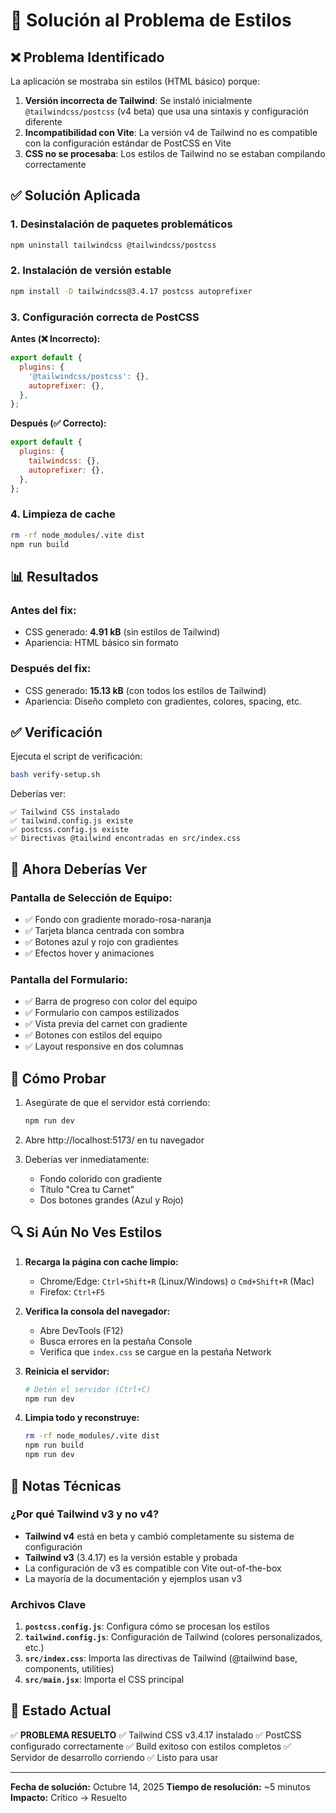 # 🔧 Solución al Problema de Estilos

## ❌ Problema Identificado

La aplicación se mostraba sin estilos (HTML básico) porque:

1. **Versión incorrecta de Tailwind**: Se instaló inicialmente `@tailwindcss/postcss` (v4 beta) que usa una sintaxis y configuración diferente
2. **Incompatibilidad con Vite**: La versión v4 de Tailwind no es compatible con la configuración estándar de PostCSS en Vite
3. **CSS no se procesaba**: Los estilos de Tailwind no se estaban compilando correctamente

## ✅ Solución Aplicada

### 1. Desinstalación de paquetes problemáticos

```bash
npm uninstall tailwindcss @tailwindcss/postcss
```

### 2. Instalación de versión estable

```bash
npm install -D tailwindcss@3.4.17 postcss autoprefixer
```

### 3. Configuración correcta de PostCSS

**Antes (❌ Incorrecto):**

```javascript
export default {
  plugins: {
    '@tailwindcss/postcss': {},
    autoprefixer: {},
  },
};
```

**Después (✅ Correcto):**

```javascript
export default {
  plugins: {
    tailwindcss: {},
    autoprefixer: {},
  },
};
```

### 4. Limpieza de cache

```bash
rm -rf node_modules/.vite dist
npm run build
```

## 📊 Resultados

### Antes del fix:

- CSS generado: **4.91 kB** (sin estilos de Tailwind)
- Apariencia: HTML básico sin formato

### Después del fix:

- CSS generado: **15.13 kB** (con todos los estilos de Tailwind)
- Apariencia: Diseño completo con gradientes, colores, spacing, etc.

## ✅ Verificación

Ejecuta el script de verificación:

```bash
bash verify-setup.sh
```

Deberías ver:

```
✅ Tailwind CSS instalado
✅ tailwind.config.js existe
✅ postcss.config.js existe
✅ Directivas @tailwind encontradas en src/index.css
```

## 🎨 Ahora Deberías Ver

### Pantalla de Selección de Equipo:

- ✅ Fondo con gradiente morado-rosa-naranja
- ✅ Tarjeta blanca centrada con sombra
- ✅ Botones azul y rojo con gradientes
- ✅ Efectos hover y animaciones

### Pantalla del Formulario:

- ✅ Barra de progreso con color del equipo
- ✅ Formulario con campos estilizados
- ✅ Vista previa del carnet con gradiente
- ✅ Botones con estilos del equipo
- ✅ Layout responsive en dos columnas

## 🚀 Cómo Probar

1. Asegúrate de que el servidor está corriendo:

   ```bash
   npm run dev
   ```

2. Abre http://localhost:5173/ en tu navegador

3. Deberías ver inmediatamente:
   - Fondo colorido con gradiente
   - Título "Crea tu Carnet"
   - Dos botones grandes (Azul y Rojo)

## 🔍 Si Aún No Ves Estilos

1. **Recarga la página con cache limpio:**

   - Chrome/Edge: `Ctrl+Shift+R` (Linux/Windows) o `Cmd+Shift+R` (Mac)
   - Firefox: `Ctrl+F5`

2. **Verifica la consola del navegador:**

   - Abre DevTools (F12)
   - Busca errores en la pestaña Console
   - Verifica que `index.css` se cargue en la pestaña Network

3. **Reinicia el servidor:**

   ```bash
   # Detén el servidor (Ctrl+C)
   npm run dev
   ```

4. **Limpia todo y reconstruye:**
   ```bash
   rm -rf node_modules/.vite dist
   npm run build
   npm run dev
   ```

## 📝 Notas Técnicas

### ¿Por qué Tailwind v3 y no v4?

- **Tailwind v4** está en beta y cambió completamente su sistema de configuración
- **Tailwind v3** (3.4.17) es la versión estable y probada
- La configuración de v3 es compatible con Vite out-of-the-box
- La mayoría de la documentación y ejemplos usan v3

### Archivos Clave

1. **`postcss.config.js`**: Configura cómo se procesan los estilos
2. **`tailwind.config.js`**: Configuración de Tailwind (colores personalizados, etc.)
3. **`src/index.css`**: Importa las directivas de Tailwind (@tailwind base, components, utilities)
4. **`src/main.jsx`**: Importa el CSS principal

## 🎉 Estado Actual

✅ **PROBLEMA RESUELTO**
✅ Tailwind CSS v3.4.17 instalado
✅ PostCSS configurado correctamente
✅ Build exitoso con estilos completos
✅ Servidor de desarrollo corriendo
✅ Listo para usar

---

**Fecha de solución:** Octubre 14, 2025
**Tiempo de resolución:** ~5 minutos
**Impacto:** Crítico → Resuelto
